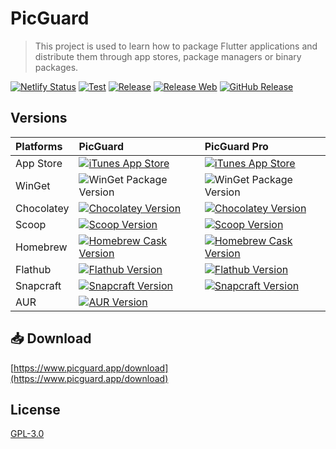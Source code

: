 # PicGuard

> This project is used to learn how to package Flutter applications and distribute them through app stores, package
> managers or binary packages.

[![Netlify Status](https://api.netlify.com/api/v1/badges/104562d0-9eed-465f-b6c2-983dbdba9e87/deploy-status)](https://app.netlify.com/sites/picguard-pro/deploys)
[![Test](https://github.com/picguard/picguard/actions/workflows/test.yml/badge.svg)](https://github.com/picguard/picguard/actions/workflows/test.yml)
[![Release](https://github.com/picguard/picguard/actions/workflows/release.yml/badge.svg)](https://github.com/picguard/picguard/actions/workflows/release.yml)
[![Release Web](https://github.com/picguard/picguard/actions/workflows/release-web.yml/badge.svg)](https://github.com/picguard/picguard/actions/workflows/release-web.yml)
[![GitHub Release](https://img.shields.io/github/v/release/picguard/picguard)](https://github.com/picguard/picguard/releases/latest)

## Versions

| Platforms  | PicGuard                                                                                                                                                                                                                                               | PicGuard Pro                                                                                                                                                                                                                                               |
|:-----------|:-------------------------------------------------------------------------------------------------------------------------------------------------------------------------------------------------------------------------------------------------------|:-----------------------------------------------------------------------------------------------------------------------------------------------------------------------------------------------------------------------------------------------------------|
| App Store  | [![iTunes App Store](https://img.shields.io/itunes/v/6737562561)](https://apps.apple.com/app/id6737562561)                                                                                                                                             | [![iTunes App Store](https://img.shields.io/itunes/v/6737562597)](https://apps.apple.com/app/id6737562597)                                                                                                                                                 |
| WinGet     | ![WinGet Package Version](https://img.shields.io/winget/v/Insco.PicGuard)                                                                                                                                                                              | ![WinGet Package Version](https://img.shields.io/winget/v/Insco.PicGuard.Pro)                                                                                                                                                                              |
| Chocolatey | [![Chocolatey Version](https://img.shields.io/chocolatey/v/picguard)](https://community.chocolatey.org/packages/picguard)                                                                                                                              | [![Chocolatey Version](https://img.shields.io/chocolatey/v/picguard-pro)](https://community.chocolatey.org/packages/picguard-pro)                                                                                                                          |
| Scoop      | [![Scoop Version](https://img.shields.io/scoop/v/picguard?bucket=https%253A%252F%252Fgithub.com%252Finsco-inc%252Fscoop-bucket)](https://scoop.sh/#/apps?q=picguard&o=false)                                                                           | [![Scoop Version](https://img.shields.io/scoop/v/picguard?bucket=https%253A%252F%252Fgithub.com%252Finsco-inc%252Fscoop-bucket)](https://scoop.sh/#/apps?q=picguard-pro&o=false)                                                                           |
| Homebrew   | [![Homebrew Cask Version](https://img.shields.io/badge/dynamic/json.svg?url=https://raw.githubusercontent.com/insco-inc/homebrew-casks/main/Info/picguard.json&query=$.casks.[0].version&label=homebrew)](https://github.com/insco-inc/homebrew-casks) | [![Homebrew Cask Version](https://img.shields.io/badge/dynamic/json.svg?url=https://raw.githubusercontent.com/insco-inc/homebrew-casks/main/Info/picguard-pro.json&query=$.casks.[0].version&label=homebrew)](https://github.com/insco-inc/homebrew-casks) |
| Flathub    | [![Flathub Version](https://img.shields.io/flathub/v/com.kjxbyz.PicGuard)](https://flathub.org/apps/com.kjxbyz.PicGuard)                                                                                                                               | [![Flathub Version](https://img.shields.io/flathub/v/com.kjxbyz.PicGuardPro)](https://flathub.org/apps/com.kjxbyz.PicGuardPro)                                                                                                                             |
| Snapcraft  | [![Snapcraft Version](https://img.shields.io/snapcraft/v/picguard/latest/stable)](https://snapcraft.io/picguard)                                                                                                                                       | [![Snapcraft Version](https://img.shields.io/snapcraft/v/picguard-pro/latest/stable)](https://snapcraft.io/picguard-pro)                                                                                                                                   |
| AUR        | [![AUR Version](https://img.shields.io/aur/version/picguard-bin)](https://aur.archlinux.org/packages/picguard-bin)                                                                                                                                     |                                                                                                                                                                                                                                                            |

## 📥 Download

[https://www.picguard.app/download](https://www.picguard.app/download)

## License

[GPL-3.0](./LICENSE)

